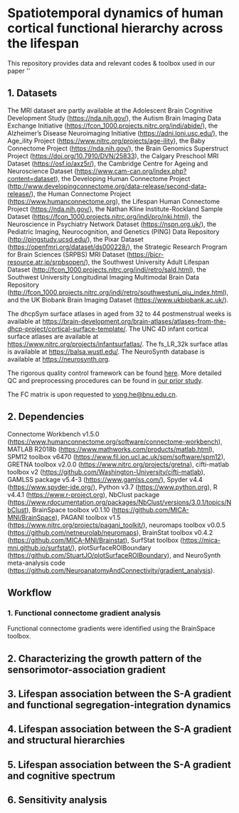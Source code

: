 # Spatiotemporal dynamics of human cortical functional hierarchy across the lifespan
This repository provides data and relevant codes & toolbox used in our paper ''

## 1. Datasets
The MRI dataset are partly available at the Adolescent Brain Cognitive Development Study (https://nda.nih.gov/), the Autism Brain Imaging Data Exchange Initiative (https://fcon_1000.projects.nitrc.org/indi/abide/),
the Alzheimer’s Disease Neuroimaging Initiative (https://adni.loni.usc.edu/), the Age_ility Project (https://www.nitrc.org/projects/age-ility), the Baby Connectome Project (https://nda.nih.gov/),
the Brain Genomics Superstruct Project (https://doi.org/10.7910/DVN/25833), the Calgary Preschool MRI Dataset (https://osf.io/axz5r/), the Cambridge Centre for Ageing and Neuroscience Dataset (https://www.cam-can.org/index.php?content=dataset),
the Developing Human Connectome Project (http://www.developingconnectome.org/data-release/second-data-release/), the Human Connectome Project (https://www.humanconnectome.org), the Lifespan Human Connectome Project (https://nda.nih.gov/), the Nathan Kline Institute-Rockland Sample Dataset (https://fcon_1000.projects.nitrc.org/indi/pro/nki.html), the Neuroscience in Psychiatry Network Dataset (https://nspn.org.uk/), the Pediatric Imaging, Neurocognition, and Genetics (PING) Data Repository (http://pingstudy.ucsd.edu/),
the Pixar Dataset (https://openfmri.org/dataset/ds000228/), the Strategic Research Program for Brain Sciences (SRPBS) MRI Dataset (https://bicr-resource.atr.jp/srpbsopen/), the Southwest University Adult Lifespan Dataset (http://fcon_1000.projects.nitrc.org/indi/retro/sald.html), the Southwest University Longitudinal Imaging Multimodal Brain Data Repository (http://fcon_1000.projects.nitrc.org/indi/retro/southwestuni_qiu_index.html), and the UK Biobank Brain Imaging Dataset (https://www.ukbiobank.ac.uk/).

The dhcpSym surface atlases in aged from 32 to 44 postmenstrual weeks is available at https://brain-development.org/brain-atlases/atlases-from-the-dhcp-project/cortical-surface-template/. The UNC 4D infant cortical surface atlases are available at https://www.nitrc.org/projects/infantsurfatlas/. The fs_LR_32k surface atlas is available at https://balsa.wustl.edu/. The NeuroSynth database is available at https://neurosynth.org.

The rigorous quality control framework can be found [here](https://github.com/sunlianglong/BrainChart-FC-Lifespan/blob/main/QC/README.md).
More detailed QC and preprocessing procedures can be found in [our prior study](https://www.biorxiv.org/content/10.1101/2023.09.12.557193v3.full).

The FC matrix is upon requested to yong.he@bnu.edu.cn.

## 2. Dependencies
Connectome Workbench v1.5.0 (https://www.humanconnectome.org/software/connectome-workbench), MATLAB R2018b (https://www.mathworks.com/products/matlab.html), SPM12 toolbox v6470 (https://www.fil.ion.ucl.ac.uk/spm/software/spm12), GRETNA toolbox v2.0.0 (https://www.nitrc.org/projects/gretna), cifti-matlab toolbox v2 (https://github.com/Washington-University/cifti-matlab), GAMLSS package v5.4-3 (https://www.gamlss.com/), Spyder v4.4 (https://www.spyder-ide.org/), Python v3.7 (https://www.python.org), R v4.4.1 (https://www.r-project.org), NbClust package (https://www.rdocumentation.org/packages/NbClust/versions/3.0.1/topics/NbClust), BrainSpace toolbox v0.1.10 (https://github.com/MICA-MNI/BrainSpace), PAGANI toolbox v1.5 (https://www.nitrc.org/projects/pagani_toolkit/), neuromaps toolbox v0.0.5 (https://github.com/netneurolab/neuromaps), BrainStat toolbox v0.4.2 (https://github.com/MICA-MNI/Brainstat), SurfStat toolbox (https://mica-mni.github.io/surfstat/), plotSurfaceROIBoundary (https://github.com/StuartJO/plotSurfaceROIBoundary), and NeuroSynth meta-analysis code (https://github.com/NeuroanatomyAndConnectivity/gradient_analysis).

## Workflow
### 1. Functional connectome gradient analysis
Functional connectome gradients were identified using the BrainSpace toolbox.
   
## 2. Characterizing the growth pattern of the sensorimotor-association gradient
   
## 3. Lifespan association between the S-A gradient and functional segregation-integration dynamics
   
## 4. Lifespan association between the S-A gradient and structural hierarchies

## 5. Lifespan association between the S-A gradient and cognitive spectrum

## 6. Sensitivity analysis


